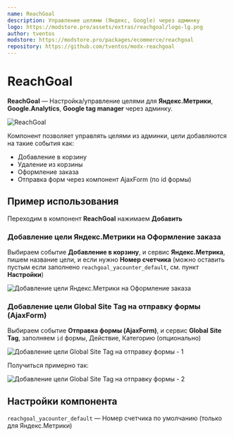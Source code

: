 ```yaml
---
name: ReachGoal
description: Управление целями (Яндекс, Google) через админку
logo: https://modstore.pro/assets/extras/reachgoal/logo-lg.png
author: tventos
modstore: https://modstore.pro/packages/ecommerce/reachgoal
repository: https://github.com/tventos/modx-reachgoal
---
```

# ReachGoal

**ReachGoal** — Настройка/управление целями для **Яндекс.Метрики**, **Google.Analytics**, **Google tag manager** через админку.

![ReachGoal](https://file.modx.pro/files/b/d/c/bdc375985bd23943731129ed3b337b57.png)

Компонент позволяет управлять целями из админки, цели добавляются на такие события как:

- Добавление в корзину
- Удаление из корзины
- Оформление заказа
- Отправка форм через компонент AjaxForm (по id формы)

## Пример использования

Переходим в компонент **ReachGoal** нажимаем **Добавить**

### Добавление цели Яндекс.Метрики на Оформление заказа

Выбираем событие **Добавление в корзину**, и сервис **Яндекс.Метрика**, пишем название цели, и если нужно **Номер счетчика** (можно оставить пустым если заполнено `reachgoal_yacounter_default`, см. пункт **Настройки**)

![Добавление цели Яндекс.Метрики на Оформление заказа](https://file.modx.pro/files/3/0/3/3036389349861e3bcfd86f4d296c8bcb.png)

### Добавление цели Global Site Tag на отправку формы (AjaxForm)

Выбираем событие **Отправка формы (AjaxForm)**, и сервис **Global Site Tag**, заполняем `id` формы, Действие, Категорию (опционально)

![Добавление цели Global Site Tag на отправку формы - 1](https://file.modx.pro/files/0/8/b/08b1fb694ad2bcceaae9ee6a29fcf815.png)

Получиться примерно так:

![Добавление цели Global Site Tag на отправку формы - 2](https://file.modx.pro/files/7/e/c/7eca53a10577657148fff74f2fd0ca3a.png)

## Настройки компонента

`reachgoal_yacounter_default` — Номер счетчика по умолчанию (только для Яндекс.Метрики)
